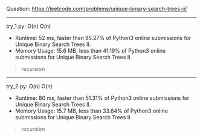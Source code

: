 Question: https://leetcode.com/problems/unique-binary-search-trees-ii/

---

try_1.py: O(n) O(n)
* Runtime: 52 ms, faster than 95.27% of Python3 online submissions for Unique Binary Search Trees II.
* Memory Usage: 15.6 MB, less than 41.19% of Python3 online submissions for Unique Binary Search Trees II.

> recursion

---

try_2.py: O(n) O(n)

* Runtime: 80 ms, faster than 51.31% of Python3 online submissions for Unique Binary Search Trees II.
* Memory Usage: 15.7 MB, less than 33.64% of Python3 online submissions for Unique Binary Search Trees II.

> recursion
